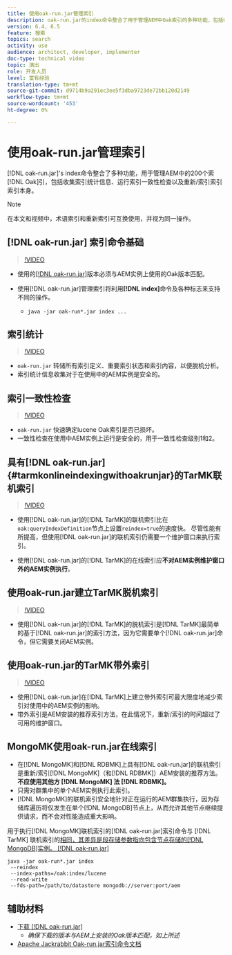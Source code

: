 ```yaml
---
title: 使用oak-run.jar管理索引
description: oak-run.jar的index命令整合了用于管理AEM中Oak索引的多种功能，包括收集索引统计信息、运行索引一致性检查和索引本身的重新/索引。
version: 6.4, 6.5
feature: 搜索
topics: search
activity: use
audience: architect, developer, implementer
doc-type: technical video
topic: 演出
role: 开发人员
level: 富有经验
translation-type: tm+mt
source-git-commit: d9714b9a291ec3ee5f3dba9723de72bb120d2149
workflow-type: tm+mt
source-wordcount: '453'
ht-degree: 0%

---
```



# 使用oak-run.jar管理索引

[!DNL oak-run.jar]&#39;s index命令整合了多种功能，用于管理AEM中的200个索 [!DNL Oak]引，包括收集索引统计信息、运行索引一致性检查以及重新/索引索引索引本身。

>[!NOTE]
>
>在本文和视频中，术语索引和重新索引可互换使用，并视为同一操作。

## [!DNL oak-run.jar] 索引命令基础

>[!VIDEO](https://video.tv.adobe.com/v/21475/?quality=9&learn=on)

* 使用的[[!DNL oak-run.jar]](https://repository.apache.org/service/local/artifact/maven/redirect?r=releases&amp;g=org.apache.jackrabbit&amp;a=oak-run&amp;v=1.8.0)版本必须与AEM实例上使用的Oak版本匹配。
* 使用[!DNL oak-run.jar]管理索引将利用&#x200B;**[!DNL index]**&#x200B;命令及各种标志来支持不同的操作。

   * `java -jar oak-run*.jar index ...`

## 索引统计

>[!VIDEO](https://video.tv.adobe.com/v/21477/?quality=12&learn=on)

* `oak-run.jar` 转储所有索引定义、重要索引状态和索引内容，以便脱机分析。
* 索引统计信息收集对于在使用中的AEM实例是安全的。

## 索引一致性检查

>[!VIDEO](https://video.tv.adobe.com/v/21476/?quality=12&learn=on)

* `oak-run.jar` 快速确定lucene Oak索引是否已损坏。
* 一致性检查在使用中AEM实例上运行是安全的，用于一致性检查级别1和2。

## 具有[!DNL oak-run.jar] {#tarmkonlineindexingwithoakrunjar}的TarMK联机索引

>[!VIDEO](https://video.tv.adobe.com/v/21479/?quality=12&learn=on)

* 使用[!DNL oak-run.jar]的[!DNL TarMK]的联机索引比在`oak:queryIndexDefinition`节点上设置`reindex=true`的速度快。 尽管性能有所提高，但使用[!DNL oak-run.jar]的联机索引仍需要一个维护窗口来执行索引。

* 使用[!DNL oak-run.jar]的[!DNL TarMK]的在线索引应&#x200B;**不对AEM实例维护窗口外的AEM实例执行**。

## 使用oak-run.jar建立TarMK脱机索引

>[!VIDEO](https://video.tv.adobe.com/v/21478/?quality=12&learn=on)

* 使用[!DNL oak-run.jar]的[!DNL TarMK]的脱机索引是[!DNL TarMK]最简单的基于[!DNL oak-run.jar]的索引方法，因为它需要单个[!DNL oak-run.jar]命令，但它需要关闭AEM实例。

## 使用oak-run.jar的TarMK带外索引

>[!VIDEO](https://video.tv.adobe.com/v/21480/?quality=12&learn=on)

* 使用[!DNL oak-run.jar]在[!DNL TarMK]上建立带外索引可最大限度地减少索引对使用中的AEM实例的影响。
* 带外索引是AEM安装的推荐索引方法，在此情况下，重新/索引的时间超过了可用的维护窗口。

## MongoMK使用oak-run.jar在线索引

* 在[!DNL MongoMK]和[!DNL RDBMK]上具有[!DNL oak-run.jar]的联机索引是重新/索引[!DNL MongoMK]（和[!DNL RDBMK]）AEM安装的推荐方法。 **不应使用其他方 [!DNL MongoMK] 法 [!DNL RDBMK]。**
* 只需对群集中的单个AEM实例执行此索引。
* [!DNL MongoMK]的联机索引安全地针对正在运行的AEM群集执行，因为存储库遍历将仅发生在单个[!DNL MongoDB]节点上，从而允许其他节点继续提供请求，而不会对性能造成重大影响。

用于执行[!DNL MongoMK]联机索引的[!DNL oak-run.jar]索引命令与 [!DNL TarMK] 联机索引的[相同，其差异是段存储参数指向包含节点存储的[!DNL MongoDB]实例。 [!DNL oak-run.jar]](#tarmkonlineindexingwithoakrunjar)

```
java -jar oak-run*.jar index
 --reindex
 --index-paths=/oak:index/lucene
 --read-write
 --fds-path=/path/to/datastore mongodb://server:port/aem
```

## 辅助材料

* [下载 [!DNL oak-run.jar]](https://repository.apache.org/#nexus-search;gav~org.apache.jackrabbit~oak-run~~~~kw,versionexpand)
   * *确保下载的版本与AEM上安装的Oak版本匹配，如上所述*
* [Apache Jackrabbit Oak-run.jar索引命令文档](https://jackrabbit.apache.org/oak/docs/query/oak-run-indexing.html)
